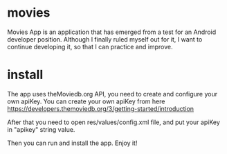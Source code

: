 # movies

Movies App is an application that has emerged from a test for an Android developer position. Although I finally ruled myself out for it, I want to continue developing it, so that I can practice and improve.

# install

The app uses theMoviedb.org API, you need to create and configure your own apiKey. You can create your own apiKey from here https://developers.themoviedb.org/3/getting-started/introduction

After that you need to open res/values/config.xml file, and put your apiKey in "apikey" string value.

Then you can run and install the app. Enjoy it!
